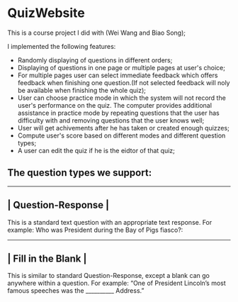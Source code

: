 # QuizWebsite
This is a course project I did with (Wei Wang and Biao Song);

I implemented the following features:
- Randomly displaying of questions in different orders;
- Displaying of questions in one page or multiple pages at user's choice;
- For multiple pages user can select immediate feedback which offers feedback when finishing one question.(If not selected feedback will noly be available when finishing the whole quiz);
- User can choose practice mode in which the system will not record the user's performance on the quiz. The computer provides additional assistance in practice mode by repeating questions that the user has difficulty with and removing questions that the user knows well;
- User will get achivements after he has taken or created enough quizzes;
- Compute user's score based on different modes and different question types;
- A user can edit the quiz if he is the eidtor of that quiz;



## The question types we support:
-------------
| Question-Response |
-------------
This is a standard text question with an appropriate text response. For example: Who was President during the Bay of Pigs fiasco?:

-------------
| Fill in the Blank |
-------------
This is similar to standard Question-Response, except a blank can go anywhere within a question. For example: “One of President Lincoln’s most famous speeches was the __________ Address.”


